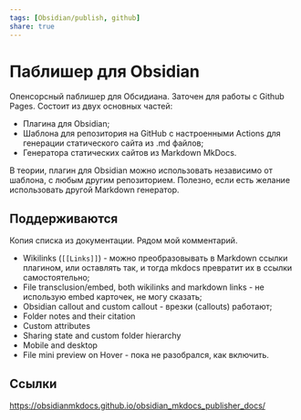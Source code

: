 ```yaml
---
tags: [Obsidian/publish, github]
share: true
---
```

# Паблишер для Obsidian
Опенсорсный паблишер для Обсидиана. Заточен для работы с Github Pages.
Состоит из двух основных частей:
- Плагина для Obsidian;
- Шаблона для репозитория на GitHub с настроенными Actions для генерации статического сайта из .md файлов;
- Генератора статических сайтов из Markdown MkDocs.

В теории, плагин для Obsidian можно использовать независимо от шаблона, с любым другим репозиторием. Полезно, если есть желание использовать другой Markdown генератор.

## Поддерживаются
Копия списка из документации. Рядом мой комментарий.
-    Wikilinks (`[[Links]]`) - можно преобразовывать в Markdown ссылки плагином, или оставлять так, и тогда mkdocs превратит их в ссылки самостоятельно;
-    File transclusion/embed, both wikilinks and markdown links - не использую embed карточек, не могу сказать;
-    Obsidian callout and custom callout - врезки (callouts) работают;
-    Folder notes and their citation
-    Custom attributes
-    Sharing state and custom folder hierarchy
-    Mobile and desktop
-    File mini preview on Hover - пока не разобрался, как включить.

## Ссылки
https://obsidianmkdocs.github.io/obsidian_mkdocs_publisher_docs/
